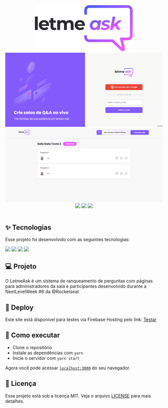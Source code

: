 <div align="center">
  <img src="https://github.com/Guilhermerisu/Letmeask/blob/main/src/assets/logo.svg" alt="Letmeask logo">
</div>

  <img src="https://github.com/Guilhermerisu/Letmeask/blob/main/src/assets/PreviewGif1.gif">
  <img src="https://github.com/Guilhermerisu/Letmeask/blob/main/src/assets/PreviewGif2.gif">



<div align="center">
  <img src="https://img.shields.io/github/license/ogabrielrodrigues/ignitelab"/>
  <img src="https://img.shields.io/github/issues/ogabrielrodrigues/ignitelab">
  <img src="https://img.shields.io/github/package-json/dependency-version/ogabrielrodrigues/ignitelab/react">
</div>

<br>

## ✨ Tecnologias

Esse projeto foi desenvolvido com as seguintes tecnologias:

<div>
<img src="https://img.shields.io/badge/react-%2320232a.svg?style=for-the-badge&logo=react&logoColor=%2361DAFB"/>
<img src="https://img.shields.io/badge/typescript-%23007ACC.svg?style=for-the-badge&logo=typescript&logoColor=white"/>
<img src="https://img.shields.io/badge/Firebase-039BE5?style=for-the-badge&logo=Firebase&logoColor=white"/>
<img src="https://img.shields.io/badge/SASS-hotpink.svg?style=for-the-badge&logo=SASS&logoColor=white"/>
</div>

## 💻 Projeto

O LetmeAsk é um sistema de ranqueamento de perguntas com páginas para administradores da sala e participantes desenvolvido durante a NextLevelWeek #6 da @Rocketseat

## 🔖 Deploy

Este site está disponível para testes via Firebase Hosting pelo link: <a href="https://letmeask-55d4a.web.app/">Testar</a>


## 🚀 Como executar

- Clone o repositório
- Instale as dependências com `yarn`
- Inicie o servidor com `yarn start`

Agora você pode acessar [`localhost:3000`](http://localhost:3000) do seu navegador.

## 📄 Licença

Esse projeto está sob a licença MIT. Veja o arquivo [LICENSE](LICENSE.md) para mais detalhes.

